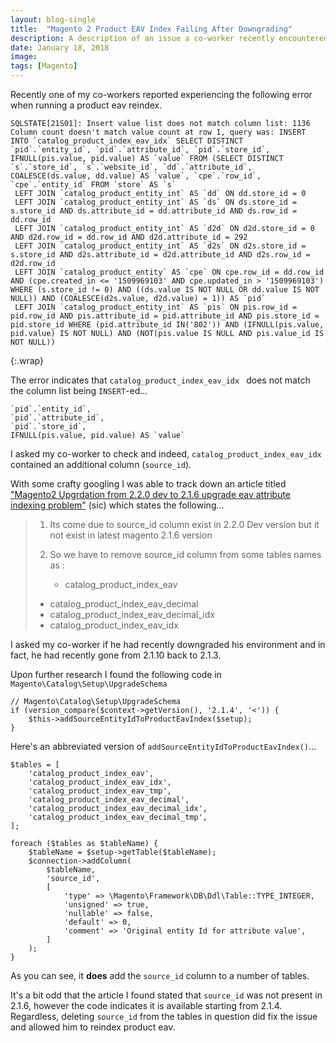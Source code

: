 ```yaml
---
layout: blog-single
title:  "Magento 2 Product EAV Index Failing After Downgrading"
description: A description of an issue a co-worker recently encountered running a product eav index after downgrading Magento
date: January 18, 2018
image:
tags: [Magento]
---
```


Recently one of my co-workers reported experiencing the following error when running a product eav reindex.

```
SQLSTATE[21S01]: Insert value list does not match column list: 1136 Column count doesn't match value count at row 1, query was: INSERT INTO `catalog_product_index_eav_idx` SELECT DISTINCT  `pid`.`entity_id`, `pid`.`attribute_id`, `pid`.`store_id`, IFNULL(pis.value, pid.value) AS `value` FROM (SELECT DISTINCT  `s`.`store_id`, `s`.`website_id`, `dd`.`attribute_id`, COALESCE(ds.value, dd.value) AS `value`, `cpe`.`row_id`, `cpe`.`entity_id` FROM `store` AS `s`
 LEFT JOIN `catalog_product_entity_int` AS `dd` ON dd.store_id = 0
 LEFT JOIN `catalog_product_entity_int` AS `ds` ON ds.store_id = s.store_id AND ds.attribute_id = dd.attribute_id AND ds.row_id = dd.row_id
 LEFT JOIN `catalog_product_entity_int` AS `d2d` ON d2d.store_id = 0 AND d2d.row_id = dd.row_id AND d2d.attribute_id = 292
 LEFT JOIN `catalog_product_entity_int` AS `d2s` ON d2s.store_id = s.store_id AND d2s.attribute_id = d2d.attribute_id AND d2s.row_id = d2d.row_id
 LEFT JOIN `catalog_product_entity` AS `cpe` ON cpe.row_id = dd.row_id AND (cpe.created_in <= '1509969103' AND cpe.updated_in > '1509969103') WHERE (s.store_id != 0) AND ((ds.value IS NOT NULL OR dd.value IS NOT NULL)) AND (COALESCE(d2s.value, d2d.value) = 1)) AS `pid`
 LEFT JOIN `catalog_product_entity_int` AS `pis` ON pis.row_id = pid.row_id AND pis.attribute_id = pid.attribute_id AND pis.store_id = pid.store_id WHERE (pid.attribute_id IN('802')) AND (IFNULL(pis.value, pid.value) IS NOT NULL) AND (NOT(pis.value IS NULL AND pis.value_id IS NOT NULL))
```
{:.wrap}

The error indicates that `catalog_product_index_eav_idx ` does not match the column list being `INSERT`-ed...

```
`pid`.`entity_id`,
`pid`.`attribute_id`,
`pid`.`store_id`,
IFNULL(pis.value, pid.value) AS `value`
```
		
I asked my co-worker to check and indeed, `catalog_product_index_eav_idx ` contained an additional column (`source_id`). 

<!-- excerpt_separator -->

With some crafty googling I was able to track down an article titled ["Magento2 Upgrdation from 2.2.0 dev to 2.1.6 upgrade eav attribute indexing problem"](http://supportformagento2.blogspot.com/2017/07/magento2-upgrdation-from-22o-dev-to-216.html) (sic) which states the following...

> 1. Its come due to  source_id column  exist in 2.2.0 Dev version but it not exist in latest magento 2.1.6 version
>
> 2. So we have to remove source_id  column from some tables names as :
>
>	 - catalog_product_index_eav
> 	- catalog_product_index_eav_decimal
> 	- catalog_product_index_eav_decimal_idx
> 	- catalog_product_index_eav_idx

I asked my co-worker if he had recently downgraded his environment and in fact, he had recently gone from 2.1.10 back to 2.1.3.

Upon further research I found the following code in `Magento\Catalog\Setup\UpgradeSchema`


```php?start_inline=1
// Magento\Catalog\Setup\UpgradeSchema
if (version_compare($context->getVersion(), '2.1.4', '<')) {
    $this->addSourceEntityIdToProductEavIndex($setup);
}
```

Here's an abbreviated version of  `addSourceEntityIdToProductEavIndex()`...

```php?start_inline=1
$tables = [
    'catalog_product_index_eav',
    'catalog_product_index_eav_idx',
    'catalog_product_index_eav_tmp',
    'catalog_product_index_eav_decimal',
    'catalog_product_index_eav_decimal_idx',
    'catalog_product_index_eav_decimal_tmp',
];

foreach ($tables as $tableName) {
    $tableName = $setup->getTable($tableName);
    $connection->addColumn(
        $tableName,
        'source_id',
        [
            'type' => \Magento\Framework\DB\Ddl\Table::TYPE_INTEGER,
            'unsigned' => true,
            'nullable' => false,
            'default' => 0,
            'comment' => 'Original entity Id for attribute value',
        ]
    );
}
```

As you can see, it **does** add the `source_id` column to a number of tables. 

It's a bit odd that the article I found stated that `source_id` was not present in 2.1.6, however the code indicates it is available starting from 2.1.4. Regardless, deleting `source_id` from the tables in question did fix the issue and allowed him to reindex product eav.
